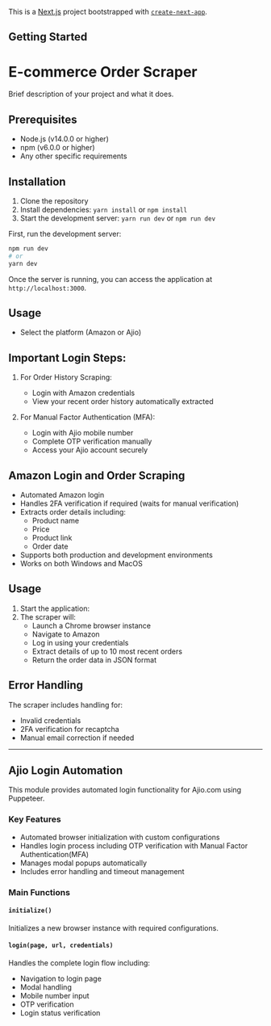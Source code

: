 This is a [Next.js](https://nextjs.org) project bootstrapped with [`create-next-app`](https://nextjs.org/docs/app/api-reference/cli/create-next-app).

## Getting Started

# E-commerce Order Scraper

Brief description of your project and what it does.

## Prerequisites

- Node.js (v14.0.0 or higher)
- npm (v6.0.0 or higher)
- Any other specific requirements

## Installation

1. Clone the repository
2. Install dependencies: `yarn install` or `npm install`
3. Start the development server: `yarn run dev` or `npm run dev`

First, run the development server:

```bash
npm run dev
# or
yarn dev
```
Once the server is running, you can access the application at `http://localhost:3000`.

## Usage
- Select the platform (Amazon or Ajio)

## Important Login Steps:
1. For Order History Scraping:
   - Login with Amazon credentials
   - View your recent order history automatically extracted

2. For Manual Factor Authentication (MFA):
   - Login with Ajio mobile number
   - Complete OTP verification manually
   - Access your Ajio account securely

## Amazon Login and Order Scraping
- Automated Amazon login
- Handles 2FA verification if required (waits for manual verification)
- Extracts order details including:
  - Product name
  - Price
  - Product link
  - Order date
- Supports both production and development environments
- Works on both Windows and MacOS

## Usage

1. Start the application:
2. The scraper will:
   - Launch a Chrome browser instance
   - Navigate to Amazon
   - Log in using your credentials
   - Extract details of up to 10 most recent orders
   - Return the order data in JSON format

## Error Handling

The scraper includes handling for:
- Invalid credentials
- 2FA verification for recaptcha
- Manual email correction if needed

-------------------------------------------

## Ajio Login Automation

This module provides automated login functionality for Ajio.com using Puppeteer.

### Key Features

- Automated browser initialization with custom configurations
- Handles login process including OTP verification with Manual Factor Authentication(MFA)
- Manages modal popups automatically
- Includes error handling and timeout management

### Main Functions

#### `initialize()`
Initializes a new browser instance with required configurations.


#### `login(page, url, credentials)`
Handles the complete login flow including:
- Navigation to login page
- Modal handling
- Mobile number input
- OTP verification
- Login status verification
